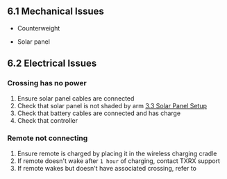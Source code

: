 ## 6.1 Mechanical Issues
* Counterweight

  
* Solar panel

## 6.2 Electrical Issues

### Crossing has no power

1. Ensure solar panel cables are connected
2. Check that solar panel is not shaded by arm [3.3 Solar Panel Setup](crossing_setup.md#3.3-solar-panel-setup)
3. Check that battery cables are connected and has charge
4. Check that controller 

### Remote not connecting

1. Ensure remote is charged by placing it in the wireless charging cradle
2. If remote doesn't wake after ``1 hour`` of charging, contact TXRX support
3. If remote wakes but doesn't have associated crossing, refer to 
